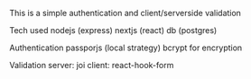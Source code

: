 This is a simple authentication and client/serverside validation

Tech used
nodejs (express)
nextjs (react)
db (postgres)

Authentication
    passporjs (local strategy)
    bcrypt for encryption

Validation
    server: joi
    client: react-hook-form
